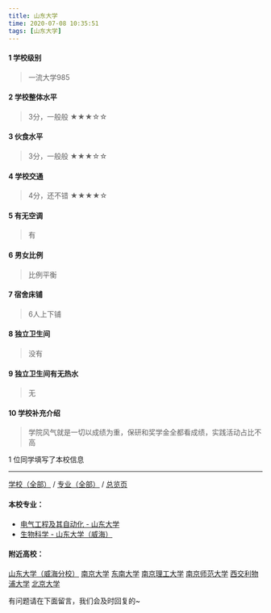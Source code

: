 ```yaml
---
title: 山东大学
time: 2020-07-08 10:35:51
tags: [山东大学]
---
```

#### 1 学校级别
> 一流大学985


#### 2 学校整体水平
> 3分，一般般
★★★☆☆


#### 3 伙食水平
>  3分，一般般
★★★☆☆


#### 4 学校交通
> 4分，还不错
★★★★☆



#### 5 有无空调
> 有


#### 6 男女比例
> 比例平衡


#### 7 宿舍床铺
> 6人上下铺
 

#### 8 独立卫生间
> 没有


#### 9 独立卫生间有无热水
> 无


#### 10 学校补充介绍
> 学院风气就是一切以成绩为重，保研和奖学金全都看成绩，实践活动占比不高

1 位同学填写了本校信息
***
[学校（全部）](https://univgo.github.io/2020/07/09/学校汇总页) / [专业（全部）](https://univgo.github.io/2020/07/09/专业汇总页) / [总览页](https://univgo.github.io/2020/07/09/总览)
#### 本校专业：
- [电气工程及其自动化 - 山东大学](https://univgo.github.io/2020/07/08/电气工程及其自动化%20-%20山东大学)
- [生物科学 - 山东大学（威海）](https://univgo.github.io/2020/07/08/生物科学%20-%20山东大学（威海）)

#### 附近高校：
[山东大学（威海分校）](https://univgo.github.io/2020/07/08/山东大学（威海分校）)
[南京大学](https://univgo.github.io/2020/07/08/南京大学)
[东南大学](https://univgo.github.io/2020/07/08/东南大学)
[南京理工大学](https://univgo.github.io/2020/07/08/南京理工大学)
[南京师范大学](https://univgo.github.io/2020/07/08/南京师范大学)
[西交利物浦大学](https://univgo.github.io/2020/07/08/西交利物浦大学)
[北京大学](https://univgo.github.io/2020/07/08/北京大学) 

有问题请在下面留言，我们会及时回复的~
